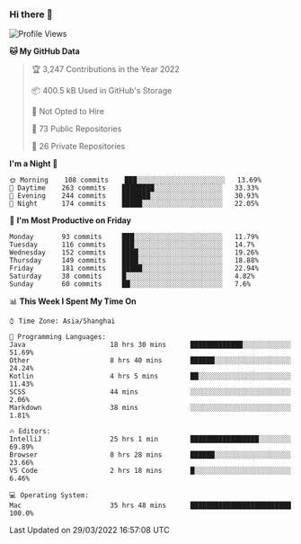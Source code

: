 ### Hi there 👋

<!--
**qbosen/qbosen** is a ✨ _special_ ✨ repository because its `README.md` (this file) appears on your GitHub profile.

Here are some ideas to get you started:

- 🔭 I’m currently working on ...
- 🌱 I’m currently learning ...
- 👯 I’m looking to collaborate on ...
- 🤔 I’m looking for help with ...
- 💬 Ask me about ...
- 📫 How to reach me: ...
- 😄 Pronouns: ...
- ⚡ Fun fact: ...
-->

<!--START_SECTION:waka-->
![Profile Views](http://img.shields.io/badge/Profile%20Views-1-blue)

**🐱 My GitHub Data** 

> 🏆 3,247 Contributions in the Year 2022
 > 
> 📦 400.5 kB Used in GitHub's Storage 
 > 
> 🚫 Not Opted to Hire
 > 
> 📜 73 Public Repositories 
 > 
> 🔑 26 Private Repositories  
 > 
**I'm a Night 🦉** 

```text
🌞 Morning    108 commits    ███░░░░░░░░░░░░░░░░░░░░░░   13.69% 
🌆 Daytime    263 commits    ████████░░░░░░░░░░░░░░░░░   33.33% 
🌃 Evening    244 commits    ███████░░░░░░░░░░░░░░░░░░   30.93% 
🌙 Night      174 commits    █████░░░░░░░░░░░░░░░░░░░░   22.05%

```
📅 **I'm Most Productive on Friday** 

```text
Monday       93 commits     ███░░░░░░░░░░░░░░░░░░░░░░   11.79% 
Tuesday      116 commits    ███░░░░░░░░░░░░░░░░░░░░░░   14.7% 
Wednesday    152 commits    ████░░░░░░░░░░░░░░░░░░░░░   19.26% 
Thursday     149 commits    ████░░░░░░░░░░░░░░░░░░░░░   18.88% 
Friday       181 commits    █████░░░░░░░░░░░░░░░░░░░░   22.94% 
Saturday     38 commits     █░░░░░░░░░░░░░░░░░░░░░░░░   4.82% 
Sunday       60 commits     ██░░░░░░░░░░░░░░░░░░░░░░░   7.6%

```


📊 **This Week I Spent My Time On** 

```text
⌚︎ Time Zone: Asia/Shanghai

💬 Programming Languages: 
Java                     18 hrs 30 mins      █████████████░░░░░░░░░░░░   51.69% 
Other                    8 hrs 40 mins       ██████░░░░░░░░░░░░░░░░░░░   24.24% 
Kotlin                   4 hrs 5 mins        ██░░░░░░░░░░░░░░░░░░░░░░░   11.43% 
SCSS                     44 mins             ░░░░░░░░░░░░░░░░░░░░░░░░░   2.06% 
Markdown                 38 mins             ░░░░░░░░░░░░░░░░░░░░░░░░░   1.81%

🔥 Editors: 
IntelliJ                 25 hrs 1 min        █████████████████░░░░░░░░   69.89% 
Browser                  8 hrs 28 mins       ██████░░░░░░░░░░░░░░░░░░░   23.66% 
VS Code                  2 hrs 18 mins       █░░░░░░░░░░░░░░░░░░░░░░░░   6.46%

💻 Operating System: 
Mac                      35 hrs 48 mins      █████████████████████████   100.0%

```


 Last Updated on 29/03/2022 16:57:08 UTC
<!--END_SECTION:waka-->
